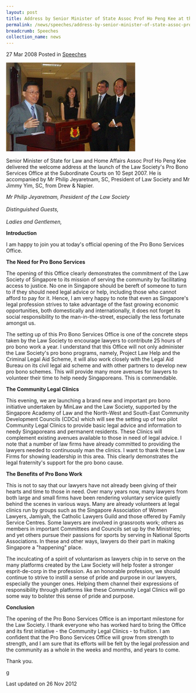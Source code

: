 ```yaml
---
layout: post
title: Address by Senior Minister of State Assoc Prof Ho Peng Kee at the Official Opening of the Pro Bono Services Office
permalink: /news/speeches/address-by-senior-minister-of-state-assoc-prof-ho-peng-kee-at-the-official-opening-of-the-pro-bono
breadcrumb: Speeches
collection_name: news
---
```


27 Mar 2008 Posted in [Speeches](/news/speeches)

<img src="/images/news/speeches/1399988674478.jpg" alt="address-by-sms-ap" style="width:354px;height:243px;" />

Senior Minister of State for Law and Home Affairs Assoc Prof Ho Peng Kee delivered the welcome address at the launch of the Law Society's Pro Bono Services Office at the Subordinate Courts on 10 Sept 2007. He is accompanied by Mr Philip Jeyaretnam, SC, President of Law Society and Mr Jimmy Yim, SC, from Drew & Napier.

*Mr Philip Jeyaretnam, President of the Law Society*
<br>  
*Distinguished Guests,*
<br>  
*Ladies and Gentlemen,*


**Introduction** 

I am happy to join you at today's official opening of the Pro Bono Services Office. 

**The Need for Pro Bono Services**


The opening of this Office clearly demonstrates the commitment of the Law Society of Singapore to its mission of serving the community by facilitating access to justice. No one in Singapore should be bereft of someone to turn to if they should need legal advice or help, including those who cannot afford to pay for it. Hence, I am very happy to note that even as Singapore's legal profession strives to take advantage of the fast growing economic opportunities, both domestically and internationally, it does not forget its social responsibility to the man-in-the-street, especially the less fortunate amongst us.

The setting up of this Pro Bono Services Office is one of the concrete steps taken by the Law Society to encourage lawyers to contribute 25 hours of pro bono work a year. I understand that this Office will not only administer the Law Society's pro bono programs, namely, Project Law Help and the Criminal Legal Aid Scheme, it will also work closely with the Legal Aid Bureau on its civil legal aid scheme and with other partners to develop new pro bono schemes. This will provide many more avenues for lawyers to volunteer their time to help needy Singaporeans. This is commendable.

**The Community Legal Clinics**

This evening, we are launching a brand new and important pro bono initiative undertaken by MinLaw and the Law Society, supported by the Singapore Academy of Law and the North-West and South-East Community Development Councils (CDCs) which will see the setting up of two pilot Community Legal Clinics to provide basic legal advice and information to needy Singaporeans and permanent residents. These Clinics will complement existing avenues available to those in need of legal advice. I note that a number of law firms have already committed to providing the lawyers needed to continuously man the clinics. I want to thank these Law Firms for showing leadership in this area. This clearly demonstrates the legal fraternity's support for the pro bono cause. 


**The Benefits of Pro Bono Work**

This is not to say that our lawyers have not already been giving of their hearts and time to those in need. Over many years now, many lawyers from both large and small firms have been rendering voluntary service quietly behind the scenes in various ways. Many are already volunteers at legal clinics run by groups such as the Singapore Association of Women Lawyers, Jamiyah, the Catholic Lawyers Guild and those offered by Family Service Centres. Some lawyers are involved in grassroots work; others as members in important Committees and Councils set up by the Ministries; and yet others pursue their passions for sports by serving in National Sports Associations. In these and other ways, lawyers do their part in making Singapore a "happening" place.

The inculcating of a spirit of voluntarism as lawyers chip in to serve on the many platforms created by the Law Society will help foster a stronger esprit-de-corp in the profession. As an honorable profession, we should continue to strive to instill a sense of pride and purpose in our lawyers, especially the younger ones. Helping them channel their expressions of responsibility through platforms like these Community Legal Clinics will go some way to bolster this sense of pride and purpose. 


**Conclusion**

The opening of the Pro Bono Services Office is an important milestone for the Law Society. I thank everyone who has worked hard to bring the Office and its first initiative - the Community Legal Clinics - to fruition. I am confident that the Pro Bono Services Office will grow from strength to strength, and I am sure that its efforts will be felt by the legal profession and the community as a whole in the weeks and months, and years to come.

Thank you.

g
<p class="right-side-updated">Last updated on 26 Nov 2012</p> 
